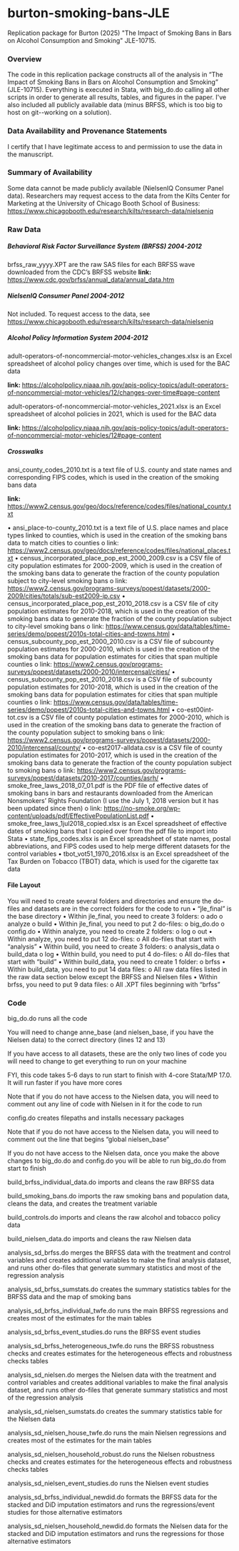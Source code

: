 # burton-smoking-bans-JLE
Replication package for Burton (2025) "The Impact of Smoking Bans in Bars on Alcohol Consumption and Smoking" JLE-10715.

### Overview

The code in this replication package constructs all of the analysis in “The Impact of Smoking Bans in Bars on Alcohol Consumption and Smoking” (JLE-10715). Everything is executed in Stata, with big_do.do calling all other scripts in order to generate all results, tables, and figures in the paper. I've also included all publicly available data (minus BRFSS, which is too big to host on git--working on a solution).

### Data Availability and Provenance Statements

I certify that I have legitimate access to and permission to use the data in the manuscript.

### Summary of Availability

Some data cannot be made publicly available (NielsenIQ Consumer Panel data). Researchers may request access to the data from the Kilts Center for Marketing at the University of Chicago Booth School of Business: https://www.chicagobooth.edu/research/kilts/research-data/nielseniq

### Raw Data

##### Behavioral Risk Factor Surveillance System (BRFSS) 2004-2012

brfss_raw_yyyy.XPT are the raw SAS files for each BRFSS wave downloaded from the CDC’s BRFSS website
<strong> link: </strong> https://www.cdc.gov/brfss/annual_data/annual_data.htm

##### NielsenIQ Consumer Panel 2004-2012

Not included. To request access to the data, see https://www.chicagobooth.edu/research/kilts/research-data/nielseniq

##### Alcohol Policy Information System 2004-2012

adult-operators-of-noncommercial-motor-vehicles_changes.xlsx is an Excel spreadsheet of alcohol policy changes over time, which is used for the BAC data

<strong> link: </strong> https://alcoholpolicy.niaaa.nih.gov/apis-policy-topics/adult-operators-of-noncommercial-motor-vehicles/12/changes-over-time#page-content

adult-operators-of-noncommercial-motor-vehicles_2021.xlsx is an Excel spreadsheet of alcohol policies in 2021, which is used for the BAC data

<strong> link: </strong> https://alcoholpolicy.niaaa.nih.gov/apis-policy-topics/adult-operators-of-noncommercial-motor-vehicles/12#page-content

##### Crosswalks

ansi_county_codes_2010.txt is a text file of U.S. county and state names and corresponding FIPS codes, which is used in the creation of the smoking bans data

<strong> link: </strong> https://www2.census.gov/geo/docs/reference/codes/files/national_county.txt

•	ansi_place-to-county_2010.txt is a text file of U.S. place names and place types linked to counties, which is used in the creation of the smoking bans data to match cities to counties
o	link: https://www2.census.gov/geo/docs/reference/codes/files/national_places.txt 
•	census_incorporated_place_pop_est_2000_2009.csv is a CSV file of city population estimates for 2000-2009, which is used in the creation of the smoking bans data to generate the fraction of the county population subject to city-level smoking bans
o	link: https://www2.census.gov/programs-surveys/popest/datasets/2000-2009/cities/totals/sub-est2009-ip.csv 
•	census_incorporated_place_pop_est_2010_2018.csv is a CSV file of city population estimates for 2010-2018, which is used in the creation of the smoking bans data to generate the fraction of the county population subject to city-level smoking bans
o	link: https://www.census.gov/data/tables/time-series/demo/popest/2010s-total-cities-and-towns.html 
•	census_subcounty_pop_est_2000_2010.csv is a CSV file of subcounty population estimates for 2000-2010, which is used in the creation of the smoking bans data for population estimates for cities that span multiple counties
o	link: https://www2.census.gov/programs-surveys/popest/datasets/2000-2010/intercensal/cities/ 
•	census_subcounty_pop_est_2010_2018.csv is a CSV file of subcounty population estimates for 2010-2018, which is used in the creation of the smoking bans data for population estimates for cities that span multiple counties
o	link: https://www.census.gov/data/tables/time-series/demo/popest/2010s-total-cities-and-towns.html 
•	co-est00int-tot.csv is a CSV file of county population estimates for 2000-2010, which is used in the creation of the smoking bans data to generate the fraction of the county population subject to smoking bans
o	link: https://www2.census.gov/programs-surveys/popest/datasets/2000-2010/intercensal/county/ 
•	co-est2017-alldata.csv is a CSV file of county population estimates for 2010-2017, which is used in the creation of the smoking bans data to generate the fraction of the county population subject to smoking bans
o	link: https://www2.census.gov/programs-surveys/popest/datasets/2010-2017/counties/asrh/ 
•	smoke_free_laws_2018_07_01.pdf is the PDF file of effective dates of smoking bans in bars and restaurants downloaded from the American Nonsmokers’ Rights Foundation (I use the July 1, 2018 version but it has been updated since then)
o	link: https://no-smoke.org/wp-content/uploads/pdf/EffectivePopulationList.pdf 
•	smoke_free_laws_1jul2018_copied.xlsx is an Excel spreadsheet of effective dates of smoking bans that I copied over from the pdf file to import into Stata
•	state_fips_codes.xlsx is an Excel spreadsheet of state names, postal abbreviations, and FIPS codes used to help merge different datasets for the control variables
•	tbot_vot51_1970_2016.xlsx is an Excel spreadsheet of the Tax Burden on Tobacco (TBOT) data, which is used for the cigarette tax data

#### File Layout

You will need to create several folders and directories and ensure the do-files and datasets are in the correct folders for the code to run
•	“jle_final” is the base directory
•	Within jle_final, you need to create 3 folders:
o	ado
o	analyze
o	build
•	Within jle_final, you need to put 2 do-files:
o	big_do.do
o	config.do
•	Within analyze, you need to create 2 folders:
o	log
o	out
•	Within analyze, you need to put 12 do-files:
o	All do-files that start with “analysis”
•	Within build, you need to create 3 folders:
o	analysis_data
o	build_data
o	log
•	Within build, you need to put 4 do-files:
o	All do-files that start with “build”
•	Within build_data, you need to create 1 folder:
o	brfss
•	Within build_data, you need to put 14 data files:
o	All raw data files listed in the raw data section below except the BRFSS and Nielsen files
•	Within brfss, you need to put 9 data files:
o	All .XPT files beginning with “brfss”

### Code

big_do.do runs all the code

You will need to change anne_base (and nielsen_base, if you have the Nielsen data) to the correct directory (lines 12 and 13)

If you have access to all datasets, these are the only two lines of code you will need to change to get everything to run on your machine

FYI, this code takes 5-6 days to run start to finish with 4-core Stata/MP 17.0. It will run faster if you have more cores

Note that if you do not have access to the Nielsen data, you will need to comment out any line of code with Nielsen in it for the code to run

config.do creates filepaths and installs necessary packages

Note that if you do not have access to the Nielsen data, you will need to comment out the line that begins “global nielsen_base”

If you do not have access to the Nielsen data, once you make the above changes to big_do.do and config.do you will be able to run big_do.do from start to finish

build_brfss_individual_data.do imports and cleans the raw BRFSS data

build_smoking_bans.do imports the raw smoking bans and population data, cleans the data, and creates the treatment variable

build_controls.do imports and cleans the raw alcohol and tobacco policy data

build_nielsen_data.do imports and cleans the raw Nielsen data

analysis_sd_brfss.do merges the BRFSS data with the treatment and control variables and creates additional variables to make the final analysis dataset, and runs other do-files that generate summary statistics and most of the regression analysis

analysis_sd_brfss_sumstats.do creates the summary statistics tables for the BRFSS data and the map of smoking bans

analysis_sd_brfss_individual_twfe.do runs the main BRFSS regressions and creates most of the estimates for the main tables

analysis_sd_brfss_event_studies.do runs the BRFSS event studies

analysis_sd_brfss_heterogeneous_twfe.do runs the BRFSS robustness checks and creates estimates for the heterogeneous effects and robustness checks tables

analysis_sd_nielsen.do merges the Nielsen data with the treatment and control variables and creates additional variables to make the final analysis dataset, and runs other do-files that generate summary statistics and most of the regression analysis

analysis_sd_nielsen_sumstats.do creates the summary statistics table for the Nielsen data

analysis_sd_nielsen_house_twfe.do runs the main Nielsen regressions and creates most of the estimates for the main tables

analysis_sd_nielsen_household_robust.do runs the Nielsen robustness checks and creates estimates for the heterogeneous effects and robustness checks tables

analysis_sd_nielsen_event_studies.do runs the Nielsen event studies

analysis_sd_brfss_individual_newdid.do formats the BRFSS data for the stacked and DiD imputation estimators and runs the regressions/event studies for those alternative estimators

analysis_sd_nielsen_household_newdid.do formats the Nielsen data for the stacked and DiD imputation estimators and runs the regressions for those alternative estimators
